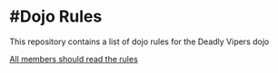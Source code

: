 #Dojo Rules
==========

This repository contains a list of dojo rules for the Deadly Vipers dojo

[All members should read the rules](https://github.com/deadlyvipers)
